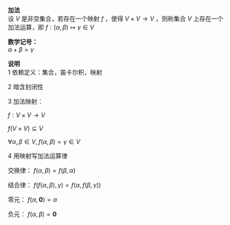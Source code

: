 **加法**    
设 $V$ 是非空集合，若存在一个映射 $f$ ，使得 $V\times V\to V$ ，则称集合 $V$ 上存在一个加法运算，即 $f:(\alpha,\beta)\mapsto\gamma\in V$     
    
**数学记号：**    
 $\alpha+\beta=\gamma$     
    
**说明**    
1 依赖定义：集合，笛卡尔积，映射    
    
2 暗含封闭性    
    
3 加法映射：    
    
 $f: V\times V\to V$     
    
 $f(V\times V)\subseteq V$     
    
 $\forall\alpha,\beta\in V,    
f(\alpha,\beta)=\gamma\in V$     
    
4 用映射写加法运算律    
    
交换律： $f(\alpha,\beta)=f(\beta,\alpha)$     
    
结合律： $f(f(\alpha,\beta),\gamma)    
=f(\alpha,f(\beta,\gamma))$     
    
零元： $f(\alpha,\mathbf{0})=\alpha$     
    
负元： $f(\alpha,\beta)=\mathbf{0}$     
